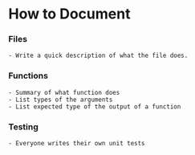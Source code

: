 # How to Document

### Files
    - Write a quick description of what the file does.

### Functions
    - Summary of what function does
    - List types of the arguments
    - List expected type of the output of a function

### Testing
    - Everyone writes their own unit tests
